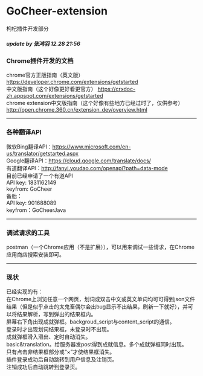 # GoCheer-extension
枸杞插件开发部分

##### _update by 张鸿羽  12.28 21:56_

### Chrome插件开发的文档

chrome官方正版指南（英文版） https://developer.chrome.com/extensions/getstarted  
中文版指南（这个好像更好看更官方） https://crxdoc-zh.appspot.com/extensions/getstarted  
chrome extension中文版指南（这个好像有些地方已经过时了，仅供参考） http://open.chrome.360.cn/extension_dev/overview.html  

-------------------------

### 各种翻译API

微软Bing翻译API：https://www.microsoft.com/en-us/translator/getstarted.aspx    
Google翻译API：https://cloud.google.com/translate/docs/    
有道翻译API：http://fanyi.youdao.com/openapi?path=data-mode    
目前已经申请了一个有道API  
API key: 1831162149  
keyfrom: GoCheer  
备胎：  
API key: 901688089  
keyfrom：GoCheerJava  

-------------------------

### 调试请求的工具

postman（一个Chrome应用（不是扩展）），可以用来调试一些请求，在Chrome应用商店搜索安装即可。  

-------------------------

### 现状

已经实现的有：    
在Chrome上浏览任意一个网页，划词或双击中文或英文单词均可可得到json文件结果（但是似乎点击的太鬼畜偶尔会出bug显示不出结果，刷新一下就好），并可以将结果解析，写到弹出的结果框内。    
屏幕右下角出现成就弹框。backgroud_script与content_script的通信。  
登录时才出现划词结果框，未登录时不出现。  
成就弹框滑入滑出、定时自动消失。  
basic&translation。给服务器发post得到成就信息。多个成就弹框同时出现。  
只有点击非结果框部分或“×”才使结果框消失。  
插件登录成功后自动跳转到用户信息及注销页。  
注销成功后自动跳转到登录页。    
